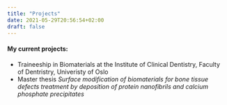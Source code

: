 ```yaml
---
title: "Projects"
date: 2021-05-29T20:56:54+02:00
draft: false
---
```


#### My current projects:

* Traineeship in Biomaterials at the Institute of Clinical Dentistry, Faculty of Dentristry, Univeristy of Oslo
* Master thesis _Surface modification of biomaterials for bone tissue defects treatment by deposition of protein nanofibrils and calcium phosphate precipitates_

